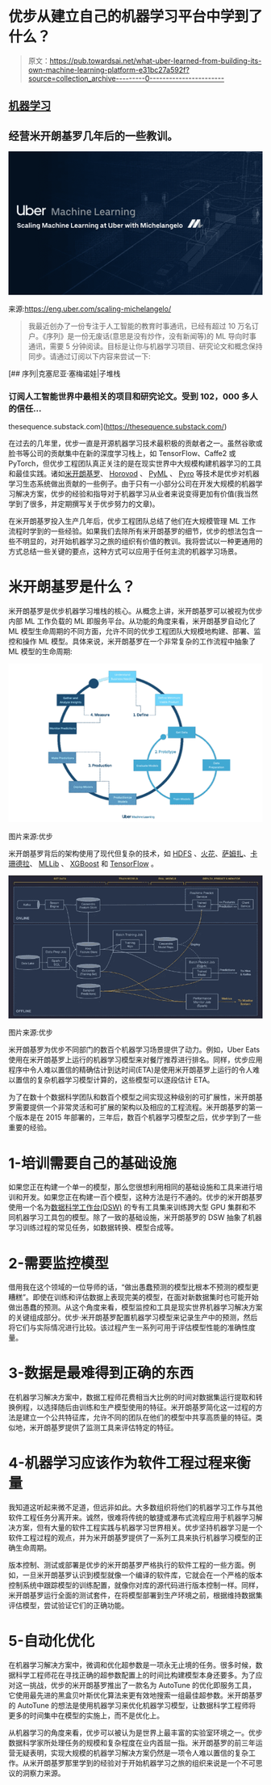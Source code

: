 # 优步从建立自己的机器学习平台中学到了什么？

> 原文：<https://pub.towardsai.net/what-uber-learned-from-building-its-own-machine-learning-platform-e31bc27a592f?source=collection_archive---------0----------------------->

## [机器学习](https://towardsai.net/p/category/machine-learning)

## 经营米开朗基罗几年后的一些教训。

![](img/4d24ee630e86aa0078a613ec8a8145ac.png)

来源:https://eng.uber.com/scaling-michelangelo/

> 我最近创办了一份专注于人工智能的教育时事通讯，已经有超过 10 万名订户。《序列》是一份无废话(意思是没有炒作，没有新闻等)的 ML 导向时事通讯，需要 5 分钟阅读。目标是让你与机器学习项目、研究论文和概念保持同步。请通过订阅以下内容来尝试一下:

[](https://thesequence.substack.com/) [## 序列|克塞尼亚·塞梅诺娃|子堆栈

### 订阅人工智能世界中最相关的项目和研究论文。受到 102，000 多人的信任…

thesequence.substack.com](https://thesequence.substack.com/) 

在过去的几年里，优步一直是开源机器学习技术最积极的贡献者之一。虽然谷歌或脸书等公司的贡献集中在新的深度学习栈上，如 TensorFlow、Caffe2 或 PyTorch，但优步工程团队真正关注的是在现实世界中大规模构建机器学习的工具和最佳实践。诸如[米开朗基罗](https://eng.uber.com/michelangelo/)、 [Horovod](https://github.com/uber/horovod) 、 [PyML](https://towardsdatascience.com/uber-introduces-pyml-their-secret-weapon-for-rapid-machine-learning-development-c0f40009a617) 、 [Pyro](http://pyro.ai/) 等技术是优步对机器学习生态系统做出贡献的一些例子。由于只有一小部分公司在开发大规模的机器学习解决方案，优步的经验和指导对于机器学习从业者来说变得更加有价值(我当然学到了很多，并定期撰写关于优步努力的文章)。

在米开朗基罗投入生产几年后，优步工程团队总结了他们在大规模管理 ML 工作流程时学到的一些经验。如果我们去除所有米开朗基罗的细节，优步的想法包含一些不明显的，对开始机器学习之旅的组织有价值的教训。我将尝试以一种更通用的方式总结一些关键的要点，这种方式可以应用于任何主流的机器学习场景。

# 米开朗基罗是什么？

米开朗基罗是优步机器学习堆栈的核心。从概念上讲，米开朗基罗可以被视为优步内部 ML 工作负载的 ML 即服务平台。从功能的角度来看，米开朗基罗自动化了 ML 模型生命周期的不同方面，允许不同的优步工程团队大规模地构建、部署、监控和操作 ML 模型。具体来说，米开朗基罗在一个非常复杂的工作流程中抽象了 ML 模型的生命周期:

![](img/4bb2560d146ba7463ede81b435e0f635.png)

图片来源:优步

米开朗基罗背后的架构使用了现代但复杂的技术，如 [HDFS](http://hadoop.apache.org/) 、[火花](https://spark.apache.org/)、[萨姆扎](http://samza.apache.org/)、[卡珊德拉](http://cassandra.apache.org/)、 [MLLib](https://spark.apache.org/mllib/) 、 [XGBoost](https://github.com/dmlc/xgboost) 和 [TensorFlow](https://www.tensorflow.org/) 。

![](img/2a7a452680c8ee7f95fa24cb87ba3fa3.png)

图片来源:优步

米开朗基罗为优步不同部门的数百个机器学习场景提供了动力。例如，Uber Eats 使用在米开朗基罗上运行的机器学习模型来对餐厅推荐进行排名。同样，优步应用程序中令人难以置信的精确估计到达时间(ETA)是使用米开朗基罗上运行的令人难以置信的复杂机器学习模型计算的，这些模型可以逐段估计 ETA。

为了在数十个数据科学团队和数百个模型之间实现这种级别的可扩展性，米开朗基罗需要提供一个非常灵活和可扩展的架构以及相应的工程流程。米开朗基罗的第一个版本是在 2015 年部署的，三年后，数百个机器学习模型之后，优步学到了一些重要的经验。

# 1-培训需要自己的基础设施

如果您正在构建一个单一的模型，那么您很想利用相同的基础设施和工具来进行培训和开发。如果您正在构建一百个模型，这种方法是行不通的。优步的米开朗基罗使用一个名为[数据科学工作台(DSW)](https://eng.uber.com/dsw/) 的专有工具集来训练跨大型 GPU 集群和不同机器学习工具包的模型。除了一致的基础设施，米开朗基罗的 DSW 抽象了机器学习训练过程的常见任务，如数据转换、模型合成等。

# 2-需要监控模型

借用我在这个领域的一位导师的话，“做出愚蠢预测的模型比根本不预测的模型更糟糕”。即使在训练和评估数据上表现完美的模型，在面对新数据集时也可能开始做出愚蠢的预测。从这个角度来看，模型监控和工具是现实世界机器学习解决方案的关键组成部分。优步·米开朗基罗配置机器学习模型来记录生产中的预测，然后将它们与实际情况进行比较。该过程产生一系列可用于评估模型性能的准确性度量。

# 3-数据是最难得到正确的东西

在机器学习解决方案中，数据工程师花费相当大比例的时间对数据集运行提取和转换例程，以选择随后由训练和生产模型使用的特征。米开朗基罗简化这一过程的方法是建立一个公共特征库，允许不同的团队在他们的模型中共享高质量的特征。类似地，米开朗基罗提供了监测工具来评估特定的特征。

# 4-机器学习应该作为软件工程过程来衡量

我知道这听起来微不足道，但远非如此。大多数组织将他们的机器学习工作与其他软件工程任务分离开来。诚然，很难将传统的敏捷或瀑布式流程应用于机器学习解决方案，但有大量的软件工程实践与机器学习世界相关。优步坚持机器学习是一个软件工程过程的观点，并为米开朗基罗提供了一系列工具来执行机器学习模型的正确生命周期。

版本控制、测试或部署是优步的米开朗基罗严格执行的软件工程的一些方面。例如，一旦米开朗基罗认识到模型就像一个编译的软件库，它就会在一个严格的版本控制系统中跟踪模型的训练配置，就像你对库的源代码进行版本控制一样。同样，米开朗基罗运行全面的测试套件，在将模型部署到生产环境之前，根据维持数据集评估模型，尝试验证它们的正确功能。

# 5-自动化优化

在机器学习解决方案中，微调和优化超参数是一项永无止境的任务。很多时候，数据科学工程师花在寻找正确的超参数配置上的时间比构建模型本身还要多。为了应对这一挑战，优步的米开朗基罗推出了一款名为 AutoTune 的优化即服务工具，它使用最先进的黑盒贝叶斯优化算法来更有效地搜索一组最佳超参数。米开朗基罗的 AutoTune 的想法是使用机器学习来优化机器学习模型，让数据科学工程师将更多的时间集中在模型的实施上，而不是优化上。

从机器学习的角度来看，优步可以被认为是世界上最丰富的实验室环境之一。优步数据科学家所处理任务的规模和复杂程度在业内首屈一指。米开朗基罗的前三年运营无疑表明，实现大规模的机器学习解决方案仍然是一项令人难以置信的复杂工作。从米开朗基罗那里学到的经验对于开始机器学习之旅的组织来说是一个不可思议的洞察力来源。